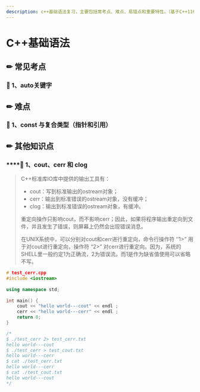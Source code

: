 ```yaml
---
description: c++基础语法复习，主要包括常考点、难点、易错点和重要特性。（基于C++11标准，涉及到C++14标准和C++17标准的新特性会说明）
---
```


# C++基础语法

## ✏ 常见考点

### 🎇 1、auto关键字



## ✏ 难点

### 🎇 1、const 与复合类型（指针和引用）



## ✏ 其他知识点

### \*\*\*\*🎇 **1、cout、cerr 和 clog**

> C++标准库IO库中提供的输出工具有：
>
> * cout：写到标准输出的ostream对象；
> * cerr：输出到标准错误的ostream对象，没有缓冲；
> * clog：输出到标准错误的ostream对象，有缓冲。
>
> 重定向操作只影响cout，而不影响cerr；因此，如果将程序输出重定向到文件，并且发生了错误，则屏幕上仍然会出现错误消息。
>
> 在UNIX系统中，可以分别对cout和cerr进行重定向，命令行操作符 ‘’1&gt;” 用于对cout进行重定向，操作符 “2&gt;” 对cerr进行重定向。因为，系统的SHELL里一般约定1为正确流，2为错误流。而1是作为缺省值使用可以省略不写。

```cpp
# test_cerr.cpp
#include <iostream>
 
using namespace std;
 
int main() {
    cout << "hello world---cout" << endl ;
    cerr << "hello world---cerr" << endl ;
    return 0;
} 

/*
$ ./test_cerr 2> test_cerr.txt
hello world---cout
$ ./test_cerr > test_cout.txt
hello world---cerr
$ cat ./test_cerr.txt
hello world---cerr
$ cat ./test_cout.txt 
hello world---cout
*/
```



